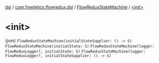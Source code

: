 [dsl](../../index.md) / [com.freeletics.flowredux.dsl](../index.md) / [FlowReduxStateMachine](index.md) / [&lt;init&gt;](./-init-.md)

# &lt;init&gt;

(jvm) `FlowReduxStateMachine(initialStateSupplier: () -> S)`
`FlowReduxStateMachine(initialState: S)`
`FlowReduxStateMachine(logger: FlowReduxLogger?, initialState: S)`
`FlowReduxStateMachine(logger: FlowReduxLogger?, initialStateSupplier: () -> S)`